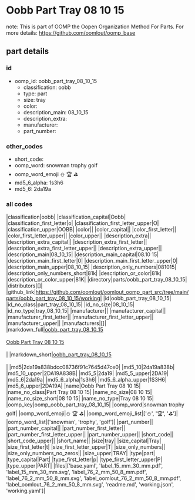 # Oobb Part Tray 08 10 15  

note: This is part of OOMP the Oopen Organization Method For Parts. For more details: https://github.com/oomlout/oomp_base

##  part details





### id
* oomp_id: oobb_part_tray_08_10_15
  * classification: oobb
  * type: part
  * size: tray
  * color: 
  * description_main: 08_10_15
  * description_extra: 
  * manufacturer: 
  * part_number: 

### other_codes
* short_code: 
* oomp_word: snowman trophy golf
* oomp_word_emoji :snowman: :trophy: :golf:
* md5_6_alpha: 1s3h6
* md5_6: 2da19a

### all codes 
|classification|oobb|
|classification_capital|Oobb|
|classification_first_letter|o|
|classification_first_letter_upper|O|
|classification_upper|OOBB|
|color||
|color_capital||
|color_first_letter||
|color_first_letter_upper||
|color_upper||
|description_extra||
|description_extra_capital||
|description_extra_first_letter||
|description_extra_first_letter_upper||
|description_extra_upper||
|description_main|08_10_15|
|description_main_capital|08.10 15|
|description_main_first_letter|0|
|description_main_first_letter_upper|0|
|description_main_upper|08_10_15|
|description_only_numbers|081015|
|description_only_numbers_short|81k|
|description_or_color|81k|
|description_or_color_upper|81K|
|directory|parts/oobb_part_tray_08_10_15|
|distributors|[]|
|github_link|https://github.com/oomlout/oomlout_oomp_part_src/tree/main/parts/oobb_part_tray_08_10_15/working|
|id|oobb_part_tray_08_10_15|
|id_no_class|part_tray_08_10_15|
|id_no_size|08_10_15|
|id_no_type|tray_08_10_15|
|manufacturer||
|manufacturer_capital||
|manufacturer_first_letter||
|manufacturer_first_letter_upper||
|manufacturer_upper||
|manufacturers|[]|
|markdown_full|[oobb_part_tray_08_10_15](https://github.com/oomlout/oomlout_oomp_part_src/tree/main/parts/oobb_part_tray_08_10_15/working)<br>[](https://github.com/oomlout/oomlout_oomp_part_src/tree/main/parts/oobb_part_tray_08_10_15/working)<br>[Oobb Part Tray 08 10 15](https://github.com/oomlout/oomlout_oomp_part_src/tree/main/parts/oobb_part_tray_08_10_15/working)<br><br>|
|markdown_short|[oobb_part_tray_08_10_15](https://github.com/oomlout/oomlout_oomp_part_src/tree/main/parts/oobb_part_tray_08_10_15/working)<br><br>|
|md5|2da19a838bdcc08736f91c7645d47ce0|
|md5_10|2da19a838b|
|md5_10_upper|2DA19A838B|
|md5_5|2da19|
|md5_5_upper|2DA19|
|md5_6|2da19a|
|md5_6_alpha|1s3h6|
|md5_6_alpha_upper|1S3H6|
|md5_6_upper|2DA19A|
|name|Oobb Part Tray 08 10 15|
|name_no_class|Part Tray 08 10 15|
|name_no_size|08 10 15|
|name_no_size_short|08 10 15|
|name_no_type|Tray 08 10 15|
|oomp_key|oomp_oobb_part_tray_08_10_15|
|oomp_word|snowman trophy golf|
|oomp_word_emoji|:snowman: :trophy: :golf:|
|oomp_word_emoji_list|[':snowman:', ':trophy:', ':golf:']|
|oomp_word_list|['snowman', 'trophy', 'golf']|
|part_number||
|part_number_capital||
|part_number_first_letter||
|part_number_first_letter_upper||
|part_number_upper||
|short_code||
|short_code_upper||
|short_name||
|size|tray|
|size_capital|Tray|
|size_first_letter|t|
|size_first_letter_upper|T|
|size_only_numbers||
|size_only_numbers_no_zeros||
|size_upper|TRAY|
|type|part|
|type_capital|Part|
|type_first_letter|p|
|type_first_letter_upper|P|
|type_upper|PART|
|files|['base.yaml', 'label_15_mm_30_mm.pdf', 'label_15_mm_30_mm.svg', 'label_76_2_mm_50_8_mm.pdf', 'label_76_2_mm_50_8_mm.svg', 'label_oomlout_76_2_mm_50_8_mm.pdf', 'label_oomlout_76_2_mm_50_8_mm.svg', 'readme.md', 'working.json', 'working.yaml']|
